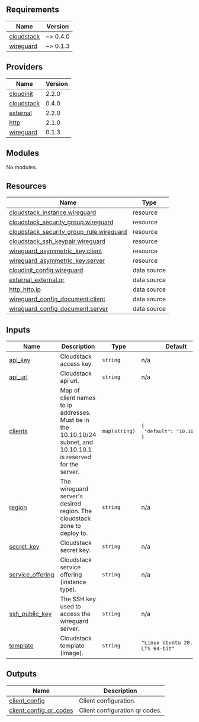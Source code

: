 ## Requirements

| Name | Version |
|------|---------|
| <a name="requirement_cloudstack"></a> [cloudstack](#requirement\_cloudstack) | ~> 0.4.0 |
| <a name="requirement_wireguard"></a> [wireguard](#requirement\_wireguard) | ~> 0.1.3 |

## Providers

| Name | Version |
|------|---------|
| <a name="provider_cloudinit"></a> [cloudinit](#provider\_cloudinit) | 2.2.0 |
| <a name="provider_cloudstack"></a> [cloudstack](#provider\_cloudstack) | 0.4.0 |
| <a name="provider_external"></a> [external](#provider\_external) | 2.2.0 |
| <a name="provider_http"></a> [http](#provider\_http) | 2.1.0 |
| <a name="provider_wireguard"></a> [wireguard](#provider\_wireguard) | 0.1.3 |

## Modules

No modules.

## Resources

| Name | Type |
|------|------|
| [cloudstack_instance.wireguard](https://registry.terraform.io/providers/cloudstack/cloudstack/latest/docs/resources/instance) | resource |
| [cloudstack_security_group.wireguard](https://registry.terraform.io/providers/cloudstack/cloudstack/latest/docs/resources/security_group) | resource |
| [cloudstack_security_group_rule.wireguard](https://registry.terraform.io/providers/cloudstack/cloudstack/latest/docs/resources/security_group_rule) | resource |
| [cloudstack_ssh_keypair.wireguard](https://registry.terraform.io/providers/cloudstack/cloudstack/latest/docs/resources/ssh_keypair) | resource |
| [wireguard_asymmetric_key.client](https://registry.terraform.io/providers/OJFord/wireguard/latest/docs/resources/asymmetric_key) | resource |
| [wireguard_asymmetric_key.server](https://registry.terraform.io/providers/OJFord/wireguard/latest/docs/resources/asymmetric_key) | resource |
| [cloudinit_config.wireguard](https://registry.terraform.io/providers/hashicorp/cloudinit/latest/docs/data-sources/config) | data source |
| [external_external.qr](https://registry.terraform.io/providers/hashicorp/external/latest/docs/data-sources/external) | data source |
| [http_http.ip](https://registry.terraform.io/providers/hashicorp/http/latest/docs/data-sources/http) | data source |
| [wireguard_config_document.client](https://registry.terraform.io/providers/OJFord/wireguard/latest/docs/data-sources/config_document) | data source |
| [wireguard_config_document.server](https://registry.terraform.io/providers/OJFord/wireguard/latest/docs/data-sources/config_document) | data source |

## Inputs

| Name | Description | Type | Default | Required |
|------|-------------|------|---------|:--------:|
| <a name="input_api_key"></a> [api\_key](#input\_api\_key) | Cloudstack access key. | `string` | n/a | yes |
| <a name="input_api_url"></a> [api\_url](#input\_api\_url) | Cloudstack api url. | `string` | n/a | yes |
| <a name="input_clients"></a> [clients](#input\_clients) | Map of client names to ip addresses. Must be in the 10.10.10/24 subnet, and 10.10.10.1 is reserved for the server. | `map(string)` | <pre>{<br>  "default": "10.10.10.2"<br>}</pre> | no |
| <a name="input_region"></a> [region](#input\_region) | The wireguard server's desired region. The cloudstack zone to deploy to. | `string` | n/a | yes |
| <a name="input_secret_key"></a> [secret\_key](#input\_secret\_key) | Cloudstack secret key. | `string` | n/a | yes |
| <a name="input_service_offering"></a> [service\_offering](#input\_service\_offering) | Cloudstack service offering (instance type). | `string` | n/a | yes |
| <a name="input_ssh_public_key"></a> [ssh\_public\_key](#input\_ssh\_public\_key) | The SSH key used to access the wireguard server. | `string` | n/a | yes |
| <a name="input_template"></a> [template](#input\_template) | Cloudstack template (image). | `string` | `"Linux Ubuntu 20.04 LTS 64-bit"` | no |

## Outputs

| Name | Description |
|------|-------------|
| <a name="output_client_config"></a> [client\_config](#output\_client\_config) | Client configuration. |
| <a name="output_client_config_qr_codes"></a> [client\_config\_qr\_codes](#output\_client\_config\_qr\_codes) | Client configuration qr codes. |
